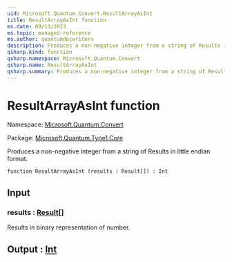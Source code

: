 ```yaml
---
uid: Microsoft.Quantum.Convert.ResultArrayAsInt
title: ResultArrayAsInt function
ms.date: 09/13/2023
ms.topic: managed-reference
ms.author: quantumdocwriters
description: Produces a non-negative integer from a string of Results in little endian format.
qsharp.kind: function
qsharp.namespace: Microsoft.Quantum.Convert
qsharp.name: ResultArrayAsInt
qsharp.summary: Produces a non-negative integer from a string of Results in little endian format.
---
```


# ResultArrayAsInt function

Namespace: [Microsoft.Quantum.Convert](xref:Microsoft.Quantum.Convert)

Package: [Microsoft.Quantum.Type1.Core](https://nuget.org/packages/Microsoft.Quantum.Type1.Core)


Produces a non-negative integer from a string of Results in little endian format.

```qsharp
function ResultArrayAsInt (results : Result[]) : Int
```


## Input

### results : [Result](xref:microsoft.quantum.qsharp.valueliterals#result-literal)[]

Results in binary representation of number.



## Output : [Int](xref:microsoft.quantum.qsharp.valueliterals#int-literals)

